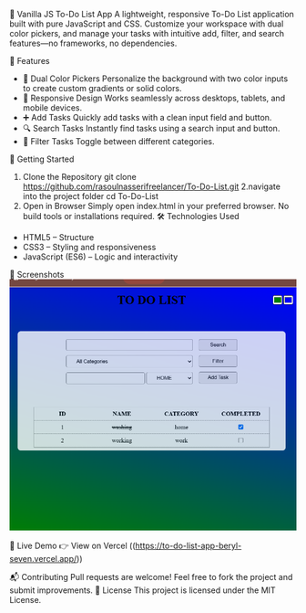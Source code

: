 📝 Vanilla JS To-Do List App
A lightweight, responsive To-Do List application built with pure JavaScript and CSS. Customize your workspace with dual color pickers, and manage your tasks with intuitive add, filter, and search features—no frameworks, no dependencies.

🌟 Features
- 🎨 Dual Color Pickers
Personalize the background with two color inputs to create custom gradients or solid colors.
- 📱 Responsive Design
Works seamlessly across desktops, tablets, and mobile devices.
- ➕ Add Tasks
Quickly add tasks with a clean input field and button.
- 🔍 Search Tasks
Instantly find tasks using a search input and button.
- 🧹 Filter Tasks
Toggle between different categories.


🚀 Getting Started
1. Clone the Repository
git clone https://github.com/rasoulnasserifreelancer/To-Do-List.git
2.navigate into the project folder
cd To-Do-List
3. Open in Browser
Simply open index.html in your preferred browser. No build tools or installations required.
🛠️ Technologies Used
- HTML5 – Structure
- CSS3 – Styling and responsiveness
- JavaScript (ES6) – Logic and interactivity

📸 Screenshots
![To-Do-List-App Screenshot](./assets/to-do-app.png)

🌟 Live Demo
👉 View on Vercel
((https://to-do-list-app-beryl-seven.vercel.app/))

📬 Contributing
Pull requests are welcome! Feel free to fork the project and submit improvements.
📄 License
This project is licensed under the MIT License.

